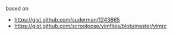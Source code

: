 
based on
* https://gist.github.com/suderman/1243665
* https://gist.github.com/scrooloose/vimfiles/blob/master/vimrc
